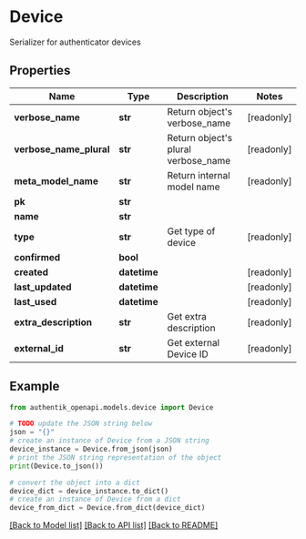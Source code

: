 # Device

Serializer for authenticator devices

## Properties

Name | Type | Description | Notes
------------ | ------------- | ------------- | -------------
**verbose_name** | **str** | Return object&#39;s verbose_name | [readonly] 
**verbose_name_plural** | **str** | Return object&#39;s plural verbose_name | [readonly] 
**meta_model_name** | **str** | Return internal model name | [readonly] 
**pk** | **str** |  | 
**name** | **str** |  | 
**type** | **str** | Get type of device | [readonly] 
**confirmed** | **bool** |  | 
**created** | **datetime** |  | [readonly] 
**last_updated** | **datetime** |  | [readonly] 
**last_used** | **datetime** |  | [readonly] 
**extra_description** | **str** | Get extra description | [readonly] 
**external_id** | **str** | Get external Device ID | [readonly] 

## Example

```python
from authentik_openapi.models.device import Device

# TODO update the JSON string below
json = "{}"
# create an instance of Device from a JSON string
device_instance = Device.from_json(json)
# print the JSON string representation of the object
print(Device.to_json())

# convert the object into a dict
device_dict = device_instance.to_dict()
# create an instance of Device from a dict
device_from_dict = Device.from_dict(device_dict)
```
[[Back to Model list]](../README.md#documentation-for-models) [[Back to API list]](../README.md#documentation-for-api-endpoints) [[Back to README]](../README.md)


